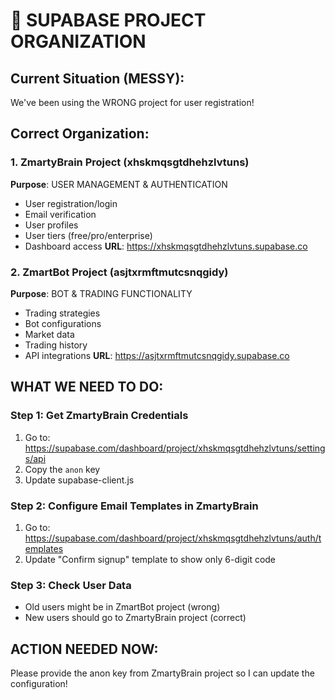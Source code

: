 # 🎯 SUPABASE PROJECT ORGANIZATION

## Current Situation (MESSY):
We've been using the WRONG project for user registration!

## Correct Organization:

### 1. **ZmartyBrain Project** (xhskmqsgtdhehzlvtuns)
**Purpose**: USER MANAGEMENT & AUTHENTICATION
- User registration/login
- Email verification
- User profiles
- User tiers (free/pro/enterprise)
- Dashboard access
**URL**: https://xhskmqsgtdhehzlvtuns.supabase.co

### 2. **ZmartBot Project** (asjtxrmftmutcsnqgidy)
**Purpose**: BOT & TRADING FUNCTIONALITY
- Trading strategies
- Bot configurations
- Market data
- Trading history
- API integrations
**URL**: https://asjtxrmftmutcsnqgidy.supabase.co

## WHAT WE NEED TO DO:

### Step 1: Get ZmartyBrain Credentials
1. Go to: https://supabase.com/dashboard/project/xhskmqsgtdhehzlvtuns/settings/api
2. Copy the `anon` key
3. Update supabase-client.js

### Step 2: Configure Email Templates in ZmartyBrain
1. Go to: https://supabase.com/dashboard/project/xhskmqsgtdhehzlvtuns/auth/templates
2. Update "Confirm signup" template to show only 6-digit code

### Step 3: Check User Data
- Old users might be in ZmartBot project (wrong)
- New users should go to ZmartyBrain project (correct)

## ACTION NEEDED NOW:
Please provide the anon key from ZmartyBrain project so I can update the configuration!